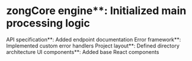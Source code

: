 # zongCore engine**: Initialized main processing logic
API specification**: Added endpoint documentation
Error framework**: Implemented custom error handlers
Project layout**: Defined directory architecture
UI components**: Added base React components
